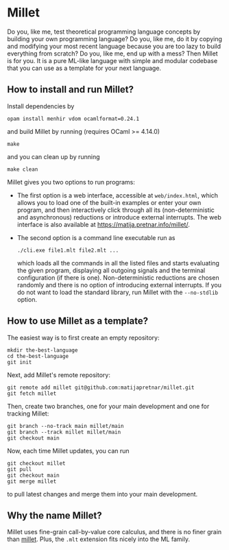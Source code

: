 # Millet

Do you, like me, test theoretical programming language concepts by building your own programming language? Do you, like me, do it by copying and modifying your most recent language because you are too lazy to build everything from scratch? Do you, like me, end up with a mess? Then Millet is for you. It is a pure ML-like language with simple and modular codebase that you can use as a template for your next language.

## How to install and run Millet?

Install dependencies by

    opam install menhir vdom ocamlformat=0.24.1

and build Millet by running (requires OCaml >= 4.14.0)

    make

and you can clean up by running

    make clean

Millet gives you two options to run programs:

- The first option is a web interface, accessible at `web/index.html`, which allows you to load one of the built-in examples or enter your own program, and then interactively click through all its (non-deterministic and asynchronous) reductions or introduce external interrupts. The web interface is also available at <https://matija.pretnar.info/millet/>.

- The second option is a command line executable run as

      ./cli.exe file1.mlt file2.mlt ...

  which loads all the commands in all the listed files and starts evaluating the given program, displaying all outgoing signals and the terminal configuration (if there is one). Non-deterministic reductions are chosen randomly and there is no option of introducing external interrupts. If you do not want to load the standard library, run Millet with the `--no-stdlib` option.

## How to use Millet as a template?

The easiest way is to first create an empty repository:

    mkdir the-best-language
    cd the-best-language
    git init

Next, add Millet's remote repository:

    git remote add millet git@github.com:matijapretnar/millet.git
    git fetch millet

Then, create two branches, one for your main development and one for tracking Millet:

    git branch --no-track main millet/main
    git branch --track millet millet/main
    git checkout main

Now, each time Millet updates, you can run

    git checkout millet
    git pull
    git checkout main
    git merge millet

to pull latest changes and merge them into your main development.

## Why the name Millet?

Millet uses fine-grain call-by-value core calculus, and there is no finer grain than [millet](https://en.wikipedia.org/wiki/Millet). Plus, the `.mlt` extension fits nicely into the ML family.

